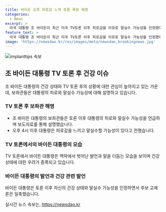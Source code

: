 ```yaml
---
title: 바이든 오후 피로감 느껴 토론 폭망 해명
categories:
  - News
excerpt: >
  미국 대통령 조 바이든이 최근 미국 TV토론 이후 피로감을 이유로 말실수 가능성을 인정했다. 보좌관들은 오전 10시에서 오후 4시까지 안정적으로 활동한다고 전했지만, 이후 시간대에 피로를 느낀다고 밝혔다. TV토론에서 발언을 더듬거리고 맥락에서 벗어난 발언을 한 것으로 보였으며, 후보 교체론을 일축했다. 11월 대선을 앞둔 상황에서 그의 건강 상태가 관심을 모으고 있다.
feature_text: >
  미국 대통령 조 바이든이 최근 미국 TV토론 이후 피로감을 이유로 말실수 가능성을 인정했다. 보좌관들은 오전 10시에서 오후 4시까지 안정적으로 활동한다고 전했지만, 이후 시간대에 피로를 느낀다고 밝혔다. TV토론에서 발언을 더듬거리고 맥락에서 벗어난 발언을 한 것으로 보였으며, 후보 교체론을 일축했다. 11월 대선을 앞둔 상황에서 그의 건강 상태가 관심을 모으고 있다.
image: 'https://newsdao.kr/res/images/meta/newsdao_breakingnews.jpg'
---
```


<p><img src="https://newsdao.kr/res/images/meta/newsdao_breakingnews.jpg" alt="implanttips 속보" /></p>

<h2 data-ke-size="size26">조 바이든 대통령 TV 토론 후 건강 이슈</h2>

<p data-ke-size="size16">조 바이든 대통령의 건강 상태와 TV 토론 후의 상황에 대한 관심이 높아지고 있는 가운데, 보좌관들은 대통령의 피로와 말실수 가능성에 대해 설명하고 있습니다.</p>

<h3 data-ke-size="size22">TV 토론 후 보좌관 해명</h3>

<ul>
  <li>조 바이든 대통령의 보좌관들은 토론 이후 대통령의 피로와 말실수 가능성을 언급하며 보도자료를 통해 설명했습니다.</li>
  <li>오후 4시 이후 대통령은 피로감을 느끼고 말실수할 가능성이 있다고 전했습니다.</li>
</ul>

<h3 data-ke-size="size22">TV 토론에서의 바이든 대통령의 모습</h3>

<p data-ke-size="size16">TV 토론에서 바이든 대통령은 맥락에서 벗어난 발언과 말을 더듬는 모습을 보이며 건강 상태에 대한 우려가 증폭되고 있습니다.</p>

<h3 data-ke-size="size22">바이든 대통령의 발언과 건강 관련 발언</h3>

<p data-ke-size="size16">바이든 대통령은 토론 이후 자신의 건강 상태와 말실수 가능성을 인정하면서 후보 교체론은 일축했습니다.</p>
실시간 뉴스 속보는, <a href="https://newsdao.kr" rel="dofollow">https://newsdao.kr</a>



